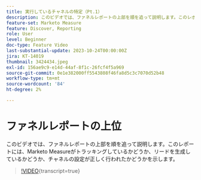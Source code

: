 ```yaml
---
title: 実行しているチャネルの特定（Pt.1）
description: このビデオでは、ファネルレポートの上部を順を追って説明します。このレポートには、Marketo Measureがトラッキングしているかどうか、リードを生成しているかどうか、チャネルの設定が正しく行われたかどうかを示します。
feature-set: Marketo Measure
feature: Discover, Reporting
role: User
level: Beginner
doc-type: Feature Video
last-substantial-update: 2023-10-24T00:00:00Z
jira: KT-14019
thumbnail: 3424434.jpeg
exl-id: 156ae9c9-e14d-44af-8f1c-26fcf4f5a969
source-git-commit: 0e1e382000ff5543808f46fa8d5c3c7070d52b48
workflow-type: tm+mt
source-wordcount: '84'
ht-degree: 2%

---
```


# ファネルレポートの上位

このビデオでは、ファネルレポートの上部を順を追って説明します。このレポートには、Marketo Measureがトラッキングしているかどうか、リードを生成しているかどうか、チャネルの設定が正しく行われたかどうかを示します。

>[!VIDEO](https://video.tv.adobe.com/v/3441781/?learn=on&captions=jpn){transcript=true}
